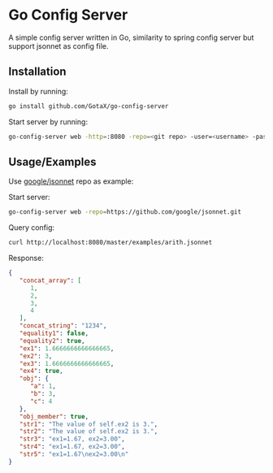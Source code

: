 
# Go Config Server

A simple config server written in Go, similarity to spring config server but support jsonnet as config file.

## Installation

Install by running:

```bash
go install github.com/GotaX/go-config-server
```

Start server by running:
```bash
go-config-server web -http=:8080 -repo=<git repo> -user=<username> -pass=<password>
```
## Usage/Examples

Use [google/jsonnet](https://github.com/google/jsonnet) repo as example:

Start server:

```bash
go-config-server web -repo=https://github.com/google/jsonnet.git
```

Query config:
```bash
curl http://localhost:8080/master/examples/arith.jsonnet
```

Response:
```json
{
   "concat_array": [
      1,
      2,
      3,
      4
   ],
   "concat_string": "1234",
   "equality1": false,
   "equality2": true,
   "ex1": 1.6666666666666665,
   "ex2": 3,
   "ex3": 1.6666666666666665,
   "ex4": true,
   "obj": {
      "a": 1,
      "b": 3,
      "c": 4
   },
   "obj_member": true,
   "str1": "The value of self.ex2 is 3.",
   "str2": "The value of self.ex2 is 3.",
   "str3": "ex1=1.67, ex2=3.00",
   "str4": "ex1=1.67, ex2=3.00",
   "str5": "ex1=1.67\nex2=3.00\n"
}
```